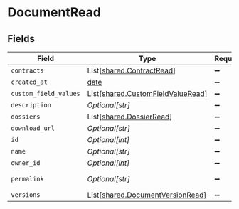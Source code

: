 # DocumentRead


## Fields

| Field                                                                            | Type                                                                             | Required                                                                         | Description                                                                      | Example                                                                          |
| -------------------------------------------------------------------------------- | -------------------------------------------------------------------------------- | -------------------------------------------------------------------------------- | -------------------------------------------------------------------------------- | -------------------------------------------------------------------------------- |
| `contracts`                                                                      | List[[shared.ContractRead](../../models/shared/contractread.md)]                 | :heavy_minus_sign:                                                               | N/A                                                                              |                                                                                  |
| `created_at`                                                                     | [date](https://docs.python.org/3/library/datetime.html#date-objects)             | :heavy_minus_sign:                                                               | N/A                                                                              |                                                                                  |
| `custom_field_values`                                                            | List[[shared.CustomFieldValueRead](../../models/shared/customfieldvalueread.md)] | :heavy_minus_sign:                                                               | N/A                                                                              |                                                                                  |
| `description`                                                                    | *Optional[str]*                                                                  | :heavy_minus_sign:                                                               | N/A                                                                              | This document was uploaded to Contractify.                                       |
| `dossiers`                                                                       | List[[shared.DossierRead](../../models/shared/dossierread.md)]                   | :heavy_minus_sign:                                                               | N/A                                                                              |                                                                                  |
| `download_url`                                                                   | *Optional[str]*                                                                  | :heavy_minus_sign:                                                               | N/A                                                                              | https://example.org/download-link-signed                                         |
| `id`                                                                             | *Optional[int]*                                                                  | :heavy_minus_sign:                                                               | N/A                                                                              | 1                                                                                |
| `name`                                                                           | *Optional[str]*                                                                  | :heavy_minus_sign:                                                               | N/A                                                                              | my-awesome-document.pdf                                                          |
| `owner_id`                                                                       | *Optional[int]*                                                                  | :heavy_minus_sign:                                                               | N/A                                                                              | 1                                                                                |
| `permalink`                                                                      | *Optional[str]*                                                                  | :heavy_minus_sign:                                                               | N/A                                                                              | https://app.contractify.io/client/company/company-slug/documents/1               |
| `versions`                                                                       | List[[shared.DocumentVersionRead](../../models/shared/documentversionread.md)]   | :heavy_minus_sign:                                                               | N/A                                                                              |                                                                                  |